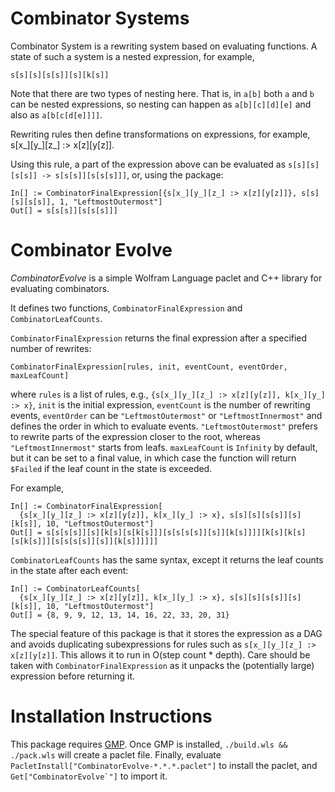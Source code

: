 # Combinator Systems

Combinator System is a rewriting system based on evaluating functions. A state of such a system is a nested expression,
for example,

```
s[s][s][s[s]][s][k[s]]
```

Note that there are two types of nesting here. That is, in `a[b]` both `a` and `b` can be nested expressions, so nesting
can happen as `a[b][c][d][e]` and also as `a[b[c[d[e]]]]`.

Rewriting rules then define transformations on expressions, for example, s[x_][y_][z_] :> x[z][y[z]].

Using this rule, a part of the expression above can be evaluated as `s[s][s][s[s]] -> s[s[s]][s[s[s]]]`, or, using the
package:

```wl
In[] := CombinatorFinalExpression[{s[x_][y_][z_] :> x[z][y[z]]}, s[s][s][s[s]], 1, "LeftmostOutermost"]
Out[] = s[s[s]][s[s[s]]]
```

# Combinator Evolve

*CombinatorEvolve* is a simple Wolfram Language paclet and C++ library for evaluating combinators.

It defines two functions, `CombinatorFinalExpression` and `CombinatorLeafCounts`.

`CombinatorFinalExpression` returns the final expression after a specified number of rewrites:

```wl
CombinatorFinalExpression[rules, init, eventCount, eventOrder, maxLeafCount]
```

where `rules` is a list of rules, e.g., `{s[x_][y_][z_] :> x[z][y[z]], k[x_][y_] :> x}`, `init` is the initial
expression, `eventCount` is the number of rewriting events, `eventOrder` can be `"LeftmostOutermost"` or
`"LeftmostInnermost"` and defines the order in which to evaluate events. `"LeftmostOutermost"` prefers to rewrite parts
of the expression closer to the root, whereas `"LeftmostInnermost"` starts from leafs. `maxLeafCount` is `Infinity` by
default, but it can be set to a final value, in which case the function will return `$Failed` if the leaf count in the
state is exceeded.

For example,

```wl
In[] := CombinatorFinalExpression[
  {s[x_][y_][z_] :> x[z][y[z]], k[x_][y_] :> x}, s[s][s][s[s]][s][k[s]], 10, "LeftmostOutermost"]
Out[] = s[s[s[s]][s][k[s][s[k[s]]][s[s[s[s]][s]][k[s]]]][k[s][k[s][s[k[s]]][s[s[s[s]][s]][k[s]]]]]]
```

`CombinatorLeafCounts` has the same syntax, except it returns the leaf counts in the state after each event:

```wl
In[] := CombinatorLeafCounts[
  {s[x_][y_][z_] :> x[z][y[z]], k[x_][y_] :> x}, s[s][s][s[s]][s][k[s]], 10, "LeftmostOutermost"]
Out[] = {8, 9, 9, 12, 13, 14, 16, 22, 33, 20, 31}
```

The special feature of this package is that it stores the expression as a DAG and avoids duplicating subexpressions for
rules such as `s[x_][y_][z_] :> x[z][y[z]]`. This allows it to run in O(step count * depth). Care should be taken with
`CombinatorFinalExpression` as it unpacks the (potentially large) expression before returning it.

# Installation Instructions

This package requires [GMP](https://gmplib.org). Once GMP is installed, `./build.wls && ./pack.wls` will create a paclet file. Finally,
evaluate `PacletInstall["CombinatorEvolve-*.*.*.paclet"]` to install the paclet, and ``Get["CombinatorEvolve`"]`` to
import it.
